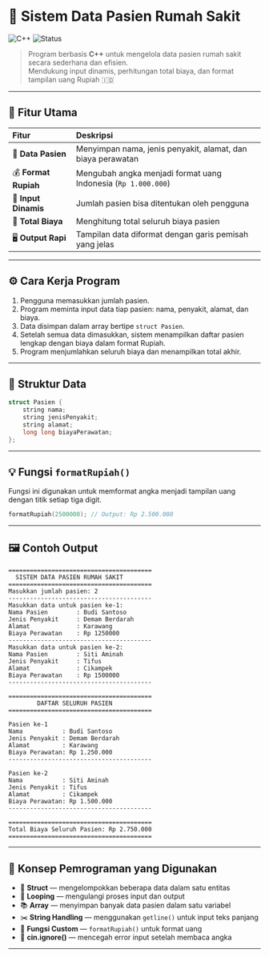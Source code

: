 # 🏥 Sistem Data Pasien Rumah Sakit

![C++](https://img.shields.io/badge/Language-C++-00599C?logo=c%2B%2B&logoColor=white)
![Status](https://img.shields.io/badge/Status-Stable-brightgreen)

> Program berbasis **C++** untuk mengelola data pasien rumah sakit secara sederhana dan efisien.  
> Mendukung input dinamis, perhitungan total biaya, dan format tampilan uang Rupiah 🇮🇩

---

## 🚀 Fitur Utama

| Fitur                | Deskripsi                                                     |
| :------------------- | :------------------------------------------------------------ |
| 🧾 **Data Pasien**   | Menyimpan nama, jenis penyakit, alamat, dan biaya perawatan   |
| 💰 **Format Rupiah** | Mengubah angka menjadi format uang Indonesia (`Rp 1.000.000`) |
| 🔁 **Input Dinamis** | Jumlah pasien bisa ditentukan oleh pengguna                   |
| 🧮 **Total Biaya**   | Menghitung total seluruh biaya pasien                         |
| 🖥️ **Output Rapi**   | Tampilan data diformat dengan garis pemisah yang jelas        |

---

## ⚙️ Cara Kerja Program

1. Pengguna memasukkan jumlah pasien.
2. Program meminta input data tiap pasien: nama, penyakit, alamat, dan biaya.
3. Data disimpan dalam array bertipe `struct Pasien`.
4. Setelah semua data dimasukkan, sistem menampilkan daftar pasien lengkap dengan biaya dalam format Rupiah.
5. Program menjumlahkan seluruh biaya dan menampilkan total akhir.

---

## 🧩 Struktur Data

```cpp
struct Pasien {
    string nama;
    string jenisPenyakit;
    string alamat;
    long long biayaPerawatan;
};
```

---

## 💡 Fungsi `formatRupiah()`

Fungsi ini digunakan untuk memformat angka menjadi tampilan uang dengan titik setiap tiga digit.

```cpp
formatRupiah(2500000); // Output: Rp 2.500.000
```

---

## 🖼️ Contoh Output

```
========================================
  SISTEM DATA PASIEN RUMAH SAKIT
========================================
Masukkan jumlah pasien: 2
----------------------------------------
Masukkan data untuk pasien ke-1:
Nama Pasien        : Budi Santoso
Jenis Penyakit     : Demam Berdarah
Alamat             : Karawang
Biaya Perawatan    : Rp 1250000
----------------------------------------
Masukkan data untuk pasien ke-2:
Nama Pasien        : Siti Aminah
Jenis Penyakit     : Tifus
Alamat             : Cikampek
Biaya Perawatan    : Rp 1500000
----------------------------------------

========================================
        DAFTAR SELURUH PASIEN
========================================

Pasien ke-1
Nama           : Budi Santoso
Jenis Penyakit : Demam Berdarah
Alamat         : Karawang
Biaya Perawatan: Rp 1.250.000
----------------------------------------

Pasien ke-2
Nama           : Siti Aminah
Jenis Penyakit : Tifus
Alamat         : Cikampek
Biaya Perawatan: Rp 1.500.000
----------------------------------------

========================================
Total Biaya Seluruh Pasien: Rp 2.750.000
========================================
```

---

## 🧠 Konsep Pemrograman yang Digunakan

- 🧱 **Struct** — mengelompokkan beberapa data dalam satu entitas
- 🔁 **Looping** — mengulangi proses input dan output
- 📚 **Array** — menyimpan banyak data pasien dalam satu variabel
- ✂️ **String Handling** — menggunakan `getline()` untuk input teks panjang
- 🧮 **Fungsi Custom** — `formatRupiah()` untuk format uang
- 🧼 **cin.ignore()** — mencegah error input setelah membaca angka

---
